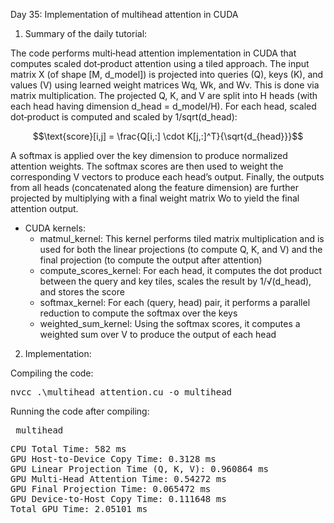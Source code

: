 Day 35: Implementation of multihead attention in CUDA

1) Summary of the daily tutorial:

The code performs multi‑head attention implementation in CUDA that computes scaled dot‑product attention using a tiled approach. The input matrix X (of shape [M, d_model]) is projected into queries (Q), keys (K), and values (V) using learned weight matrices Wq, Wk, and Wv. This is done via matrix multiplication. The projected Q, K, and V are split into H heads (with each head having dimension d_head = d_model/H). For each head, scaled dot‑product is computed and scaled by 1/sqrt(d_head):

```math
\text{score}[i,j] = \frac{Q[i,:] \cdot K[j,:]^T}{\sqrt{d_{head}}}
```

A softmax is applied over the key dimension to produce normalized attention weights. The softmax scores are then used to weight the corresponding V vectors to produce each head’s output. Finally, the outputs from all heads (concatenated along the feature dimension) are further projected by multiplying with a final weight matrix Wo to yield the final attention output.

- CUDA kernels:  
  - matmul_kernel: This kernel performs tiled matrix multiplication and is used for both the linear projections (to compute Q, K, and V) and the final projection (to compute the output after attention)
  - compute_scores_kernel: For each head, it computes the dot product between the query and key tiles, scales the result by 1/√(d_head), and stores the score
  - softmax_kernel: For each (query, head) pair, it performs a parallel reduction to compute the softmax over the keys
  - weighted_sum_kernel: Using the softmax scores, it computes a weighted sum over V to produce the output of each head

2) Implementation:

Compiling the code:  

<pre>nvcc .\multihead_attention.cu -o multihead</pre>

Running the code after compiling: 

<pre> multihead </pre>

<pre>CPU Total Time: 582 ms
GPU Host-to-Device Copy Time: 0.3128 ms
GPU Linear Projection Time (Q, K, V): 0.960864 ms
GPU Multi-Head Attention Time: 0.54272 ms
GPU Final Projection Time: 0.065472 ms
GPU Device-to-Host Copy Time: 0.111648 ms
Total GPU Time: 2.05101 ms</pre>